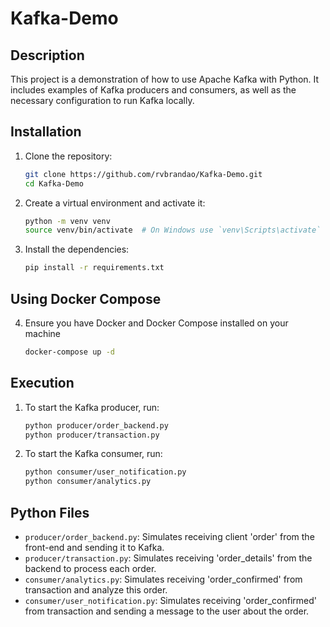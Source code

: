 # Kafka-Demo

## Description
This project is a demonstration of how to use Apache Kafka with Python. It includes examples of Kafka producers and consumers, as well as the necessary configuration to run Kafka locally.

## Installation
1. Clone the repository:
    ```sh
    git clone https://github.com/rvbrandao/Kafka-Demo.git
    cd Kafka-Demo
    ```

2. Create a virtual environment and activate it:
    ```sh
    python -m venv venv
    source venv/bin/activate  # On Windows use `venv\Scripts\activate`
    ```

3. Install the dependencies:
    ```sh
    pip install -r requirements.txt
    ```

## Using Docker Compose
4. Ensure you have Docker and Docker Compose installed on your machine
    ```sh
    docker-compose up -d
    ```

## Execution
1. To start the Kafka producer, run:
    ```sh
    python producer/order_backend.py 
    python producer/transaction.py 
    ```

2. To start the Kafka consumer, run:
    ```sh
    python consumer/user_notification.py
    python consumer/analytics.py
    ```

## Python Files
- `producer/order_backend.py`: Simulates receiving client 'order' from the front-end and sending it to Kafka.
- `producer/transaction.py`: Simulates receiving 'order_details' from the backend to process each order.
- `consumer/analytics.py`: Simulates receiving 'order_confirmed' from transaction and analyze this order.
- `consumer/user_notification.py`: Simulates receiving 'order_confirmed' from transaction and sending a message to the user about the order.
